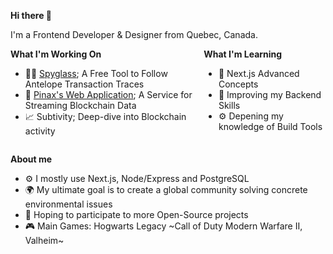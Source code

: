 <strong>Hi there 👋</strong>

I'm a Frontend Developer & Designer from Quebec, Canada.

<div style="display: flex; justify-content: space-between">
  <div style="flex-grow: 6">
    <strong>What I'm Working On</strong>
    <ul>
      <li>🕵️‍♂️ <a href="https://spyglass.network" target="_blank" rel="noreferrer">Spyglass</a>; A Free Tool to Follow Antelope Transaction Traces</li>
      <li>📡 <a href="https://pinax.network" target="_blank" rel="noreferrer">Pinax's Web Application</a>; A Service for Streaming Blockchain Data</li>
      <li>📈 Subtivity; Deep-dive into Blockchain activity</li>
    </ul>
  </div>
  <div style="flex-grow: 6">
    <strong>What I'm Learning</strong>
    <ul>
      <li>🏴 Next.js Advanced Concepts</li>
      <li>💾 Improving my Backend Skills</li>
      <li>⚙️ Depening my knowledge of Build Tools</li>
    </ul>
  </div>
</div>

<strong>About me</strong>
- ⚙️ I mostly use Next.js, Node/Express and PostgreSQL
- 🌍 My ultimate goal is to create a global community solving concrete environmental issues
- 🌱 Hoping to participate to more Open-Source projects
- 🎮 Main Games: Hogwarts Legacy ~Call of Duty Modern Warfare II, Valheim~
